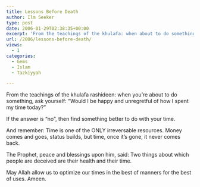 ```yaml
---
title: Lessons Before Death
author: Ilm Seeker
type: post
date: 2006-01-29T02:38:35+00:00
excerpt: 'From the teachings of the khulafa: when about to do something, ask: "Would I be happy and unregretful of how I spent my time today?"'
url: /2006/lessons-before-death/
views:
  - 1
categories:
  - Gems
  - Islam
  - Tazkiyyah

---
```

From the teachings of the khulafa rashideen: <span class="gem">when you&#8217;re about to do something, ask yourself: &#8220;Would I be happy and unregretful of how I spent my time today?&#8221;</span>

If the answer is &#8220;no&#8221;, then find something better to do with your time.

And remember: Time is one of the ONLY irreversable resources. Money comes and goes, status builds, but time, once it&#8217;s gone, it never comes back.

The Prophet, peace and blessings upon him, said: Two things about which people are deceived are their health and their time.

May Allah allow us to optimize our times in the best of manners for the best of uses. Ameen.